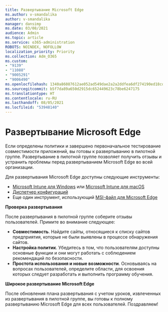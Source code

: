 ```yaml
---
title: Развертывание Microsoft Edge
ms.author: v-smandalika
author: v-smandalika
manager: dansimp
ms.date: 03/08/2021
audience: Admin
ms.topic: article
ms.service: o365-administration
ROBOTS: NOINDEX, NOFOLLOW
localization_priority: Priority
ms.collection: Adm_O365
ms.custom:
- "9139"
- "11088"
- "9005291"
- "9006490"
ms.openlocfilehash: 1340a86087612ae052ad549dae2a2a2ddfea6df274190ed18cd37aeb7af2de54
ms.sourcegitcommit: b5f7da89a650d2915dc652449623c78be6247175
ms.translationtype: HT
ms.contentlocale: ru-RU
ms.lasthandoff: 08/05/2021
ms.locfileid: "53948140"
---
```

# <a name="deploy-microsoft-edge"></a>Развертывание Microsoft Edge

Если определены политики и завершено первоначальное тестирование совместимости приложений, вы готовы к развертыванию в пилотной группе. Развертывание в пилотной группе позволяет получить отзывы и устранить проблемы перед развертыванием Microsoft Edge во всей организации.

Для развертывания Microsoft Edge доступны следующие инструменты:

- [Microsoft Intune для Windows](/mem/intune/apps/apps-windows-edge) или [Microsoft Intune для macOS](/mem/intune/apps/apps-edge-macos)
- [Диспетчер конфигураций](/DeployEdge/deploy-edge-with-configuration-manager)
- Еще один инструмент, использующий [MSI-файл для Microsoft Edge](https://www.microsoft.com/edge/business/download)

**Проверка развертывания**

После развертывания в пилотной группе соберите отзывы пользователей. Примите во внимание следующее:
- **Совместимость**. Найдите сайты, относящиеся к списку сайтов предприятия, которые не были выявлены в процессе обнаружения сайтов.
- **Настройка политик**. Убедитесь в том, что пользователям доступны основные функции и они могут работать с соблюдением рекомендаций по безопасности.
- **Простота использования и новые возможности**. Основываясь на вопросах пользователей, определите области, для освоения которых следует разработать и выполнить программу обучения.

**Широкое развертывание Microsoft Edge**

После обновления плана развертывания с учетом уроков, извлеченных из развертывания в пилотной группе, вы готовы к полному развертыванию Microsoft Edge для всех пользователей. Поздравляем!

